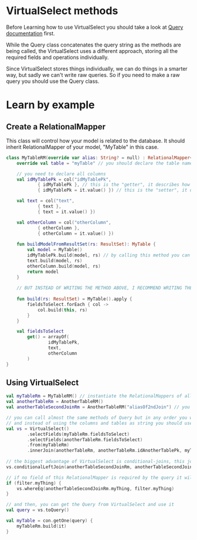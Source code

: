 # VirtualSelect methods

Before Learning how to use VirtualSelect you should take a look at [Query documentation](QUERY_DOCUMENTATION.md) first.

While the Query class concatenates the query string as the methods are being called, the VirtualSelect uses a different approach,
storing all the required fields and operations individually.

Since VirtualSelect stores things individually, we can do things in a smarter way, but sadly we can't write raw queries.
So if you need to make a raw query you should use the Query class.

# Learn by example

## Create a RelationalMapper
This class will control how your model is related to the database. It should inherit RelationalMapper of your model, "MyTable" in this case.
```kotlin
class MyTableRM(override var alias: String? = null) : RelationalMapper<MyTable>() {
    override val table = "myTable" // you should declare the table name on the database

    // you need to declare all columns
    val idMyTablePk = col("idMyTablePk",
            { idMyTablePk }, // this is the "getter", it describes how to get the value stored on MyTable model
            { idMyTablePk = it.value() }) // this is the "setter", it describes how save the value on MyTable model

    val text = col("text",
            { text },
            { text = it.value() })

    val otherColumn = col("otherColumn",
            { otherColumn },
            { otherColumn = it.value() })
            
    fun buildModelFromResultSet(rs: ResultSet): MyTable {
        val model = MyTable()
        idMyTablePk.build(model, rs) // by calling this method you can fill the property on model with the value from the database 
        text.build(model, rs)
        otherColumn.build(model, rs)
        return model
    }
    
    // BUT INSTEAD OF WRITING THE METHOD ABOVE, I RECOMMEND WRITING THE CODE BELOW:
    
    fun build(rs: ResultSet) = MyTable().apply {
        fieldsToSelect.forEach { col ->
            col.build(this, rs) 
        }
    }

    val fieldsToSelect
        get() = arrayOf(
                idMyTablePk,
                text,
                otherColumn
        )
}

```

## Using VirtualSelect
```kotlin
val myTableRm = MyTableRM() // instantiate the RelationalMappers of all tables related with the query
val anotherTableRm = AnotherTableRM()
val anotherTableSecondJoinRm = AnotherTableRM("aliasOf2ndJoin") // you can pass alias if you are going to use the same table again

// you can call almost the same methods of Query but in any order you want
// and instead of using the columns and tables as string you should use the references in the RelationalMappers
val vs = VirtualSelect()
        .selectFields(myTableRm.fieldsToSelect)
        .selectFields(anotherTableRm.fieldsToSelect)
        .from(myTableRm)
        .innerJoin(anotherTableRm, anotherTableRm.idAnotherTablePk, myTableRm.idMyTablePk)
        
// the biggest advantage of VirtualSelect is conditional-joins, this join will only be built if it is necessary by the query
vs.conditionalLeftJoin(anotherTableSecondJoinRm, anotherTableSecondJoinRm.idAnotherTablePk, myTableRm.idMyTablePk)

// if no field of this RelationalMapper is required by the query it will be not built, so you can make all the joins you want and use IFs later:  
if (filter.myThing) {
    vs.whereEq(anotherTableSecondJoinRm.myThing, filter.myThing)
}

// and then, you can get the Query from VirtualSelect and use it
val query = vs.toQuery()

val myTable = con.getOne(query) {
    myTableRm.build(it)
}
```
